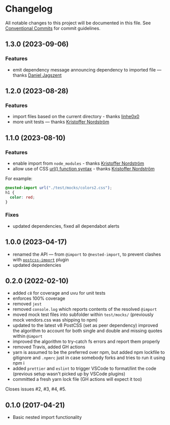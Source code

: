 # Changelog

All notable changes to this project will be documented in this file.
See [Conventional Commits](https://conventionalcommits.org) for commit guidelines.

## 1.3.0 (2023-09-06)

### Features

- emit dependency message announcing dependency to imported file — thanks [Daniel Jagszent](https://github.com/d--j)

## 1.2.0 (2023-08-28)

### Features

- import files based on the current directory - thanks [linhe0x0](https://github.com/linhe0x0)
- more unit tests — thanks [Kristoffer Nordström](https://github.com/42tte)

## 1.1.0 (2023-08-10)

### Features

- enable import from `node_modules` - thanks [Kristoffer Nordström](https://github.com/42tte)
- allow use of CSS [url() function syntax](https://developer.mozilla.org/en-US/docs/Web/CSS/url) - thanks [Kristoffer Nordström](https://github.com/42tte)

For example:

```css
@nested-import url("./test/mocks/colors2.css");
h1 {
  color: red;
}
```

### Fixes

- updated dependencies, fixed all dependabot alerts

## 1.0.0 (2023-04-17)

- renamed the API — from `@import` to `@nested-import`, to prevent clashes with [`postcss-import`](https://github.com/postcss/postcss-import) plugin
- updated dependencies

## 0.2.0 (2022-02-10)

- added `c8` for coverage and uvu for unit tests
- enforces 100% coverage
- removed `jest`
- removed `console.log` which reports contents of the resolved `@import`
- moved mock test files into subfolder within `test/mocks/` (previously mock vendors.css was shipping to npm)
- updated to the latest v8 PostCSS (set as peer dependency)
  improved the algorithm to account for both single and double and missing quotes within `@import`
- improved the algorithm to try-catch fs errors and report them properly
- removed Travis, added GH actions
- yarn is assumed to be the preferred over npm, but added npm lockfile to gitignore and `.npmrc` just in case somebody forks and tries to run it using npm i
- added `prettier` and `eslint` to trigger VSCode to format/lint the code (previous setup wasn't picked up by VSCode plugins)
- committed a fresh yarn lock file (GH actions will expect it too)

Closes issues #2, #3, #4, #5.

## 0.1.0 (2017-04-21)

- Basic nested import functionality
